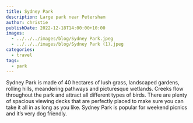 ```yaml
---
title: Sydney Park
description: Large park near Petersham
author: christie
publishDate: 2022-12-18T14:00:00+10:00
images:
  - ../../../images/blog/Sydney Park.jpeg
  - ../../../images/blog/Sydney Park (1).jpeg
categories:
  - travel
tags:
  - park
---
```


Sydney Park is made of 40 hectares of lush grass, landscaped gardens, rolling hills, meandering pathways and picturesque wetlands. Creeks flow throughout the park and attract all different types of birds. There are plenty of spacious viewing decks that are perfectly placed to make sure you can take it all in as long as you like. Sydney Park is popular for weekend picnics and it’s very dog friendly.
